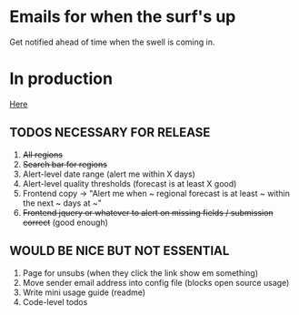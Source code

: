 # Emails for when the surf's up

Get notified ahead of time when the swell is coming in.

# In production

[Here](http://natewillard.com/projects/surf_alert/)

## TODOS NECESSARY FOR RELEASE

1. ~~All regions~~
2. ~~Search bar for regions~~
3. Alert-level date range (alert me within X days)
4. Alert-level quality thresholds (forecast is at least X good)
5. Frontend copy -> "Alert me when ~ regional forecast is at least ~ within the next ~ days at ~"
6. ~~Frontend jquery or whatever to alert on missing fields / submission correct~~ (good enough)

## WOULD BE NICE BUT NOT ESSENTIAL
1. Page for unsubs (when they click the link show em something)
2. Move sender email address into config file (blocks open source usage)
3. Write mini usage guide (readme)
4. Code-level todos


